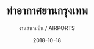 ---
title: ท่าอากาศยานกรุงเทพ
subtitle: งานสนามบิน / AIRPORTS
layout: default
modal-id: 15
date: 2018-10-18
img: AR9.JPG
thumbnail: AR9.JPG
alt: image-alt
project-date: พ.ย. 2540 - พ.ค. 2541
# client: Start Bootstrap
category: งานสนามบิน / AIRPORTS
description: งานบูรณะผิวทางวิ่งสาย C&D ( พย. 40 - พค. 41 )<br/> งานบูรณะรอยต่อคอนกรีต จาก Pier - ทางวิ่ง D
---